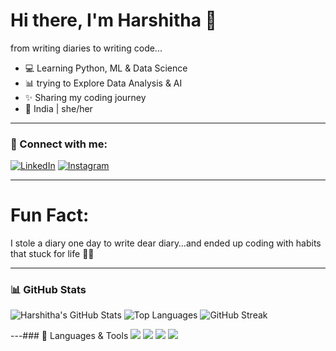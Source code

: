 # Hi there, I'm Harshitha 👋  
from writing diaries to writing code...

- 💻 Learning Python, ML & Data Science  
- 📊 trying to Explore Data Analysis & AI  
- ✨ Sharing my coding journey  
- 📍 India | she/her  

---

### 🔗 Connect with me:
[![LinkedIn](https://img.shields.io/badge/-LinkedIn-blue?logo=linkedin&logoColor=white)](https://linkedin.com/in/u-harshitha-2616b7324 )
[![Instagram](https://img.shields.io/badge/-Instagram-E4405F?logo=instagram&logoColor=white)](https://instagram.com/u.harshithaa)

---

# Fun Fact:
I stole a diary one day to write dear diary…and ended up coding with habits that stuck for life 📓💡

---

### 📊 GitHub Stats

![Harshitha's GitHub Stats](https://github-readme-stats.vercel.app/api?username=u-harshitha007&show_icons=true&theme=radical)
![Top Languages](https://github-readme-stats.vercel.app/api/top-langs/?username=u-harshitha007&layout=compact&theme=radical)
![GitHub Streak](https://streak-stats.demolab.com/?user=u-harshitha007&theme=radical)

---### 🧰 Languages & Tools
<img src="https://img.shields.io/badge/Python-3776AB?style=for-the-badge&logo=python&logoColor=white"/>
<img src="https://img.shields.io/badge/Jupyter-F37626?style=for-the-badge&logo=Jupyter&logoColor=white"/>
<img src="https://img.shields.io/badge/NumPy-013243?style=for-the-badge&logo=numpy&logoColor=white"/>
<img src="https://img.shields.io/badge/Pandas-150458?style=for-the-badge&logo=pandas&logoColor=white"/>

<!--
**u-harshitha007/u-harshitha007** is a ✨ _special_ ✨ repository because its `README.md` (this file) appears on your GitHub profile.

Here are some ideas to get you started:

- 🔭 I’m currently working on ...
- 🌱 I’m currently learning ...
- 👯 I’m looking to collaborate on ...
- 🤔 I’m looking for help with ...
- 💬 Ask me about ...
- 📫 How to reach me: ...
- 😄 Pronouns: ...
- ⚡ Fun fact: ...
-->
